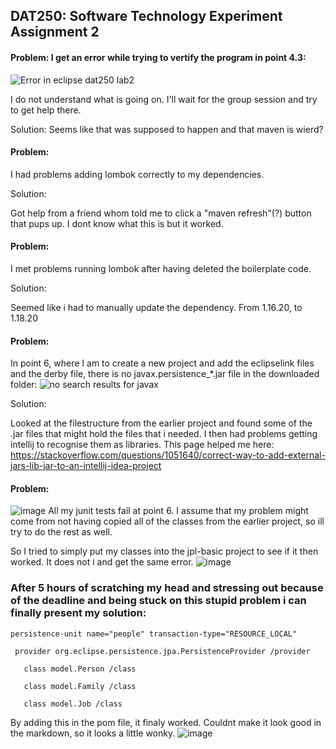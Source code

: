 ## DAT250: Software Technology Experiment Assignment 2





#### Problem: I get an error while trying to vertify the program in point 4.3:
![Error in eclipse dat250 lab2](https://user-images.githubusercontent.com/46929671/132375133-c7fad33a-8c73-429d-ac3c-e14240ca00b8.png)

I do not understand what is going on. I'll wait for the group session and try to get help there.

Solution: Seems like that was supposed to happen and that maven is wierd?


#### Problem:

I had problems adding lombok correctly to my dependencies.

Solution:

Got help from a friend whom told me to click a "maven refresh"(?) button that pups up. I dont know what this is but it worked.

#### Problem:

I met problems running lombok after having deleted the boilerplate code.

Solution:

Seemed like i had to manually update the dependency. From 1.16.20, to 1.18.20

#### Problem:

In point 6, where I am to create a new project and add the eclipselink files and the derby file, there is no javax.persistence_*.jar file in the downloaded folder:
![no search results for javax](https://user-images.githubusercontent.com/46929671/132701597-e70d0adf-bc6a-4973-ae27-eee5f8e3cc5f.png)

Solution:

Looked at the filestructure from the earlier project and found some of the .jar files that might hold the files that i needed. I then had problems getting intellij to recognise them as libraries. This page helped me here: https://stackoverflow.com/questions/1051640/correct-way-to-add-external-jars-lib-jar-to-an-intellij-idea-project


#### Problem:
![image](https://user-images.githubusercontent.com/46929671/132710479-f36db6a0-e570-463f-b14f-0fde7f568df8.png)
All my junit tests fail at point 6.
I assume that my problem might come from not having copied all of the classes from the earlier project, so ill try to do the rest as well.

So I tried to simply put my classes into the jpl-basic project to see if it then worked. It does not i and get the same error.
![image](https://user-images.githubusercontent.com/46929671/132723366-8571f453-6cce-4042-ac2a-8024bbaf0e13.png)

### After 5 hours of scratching my head and stressing out because of the deadline and being stuck on this stupid problem i can finally present my solution:


    persistence-unit name="people" transaction-type="RESOURCE_LOCAL"
   
     provider org.eclipse.persistence.jpa.PersistenceProvider /provider
     
       class model.Person /class 
       
       class model.Family /class 
       
       class model.Job /class 

By adding this in the pom file, it finaly worked. Couldnt make it look good in the markdown, so it looks a little wonky.
![image](https://user-images.githubusercontent.com/46929671/132726275-a06f2426-6295-4cff-b494-830211a8a400.png)

